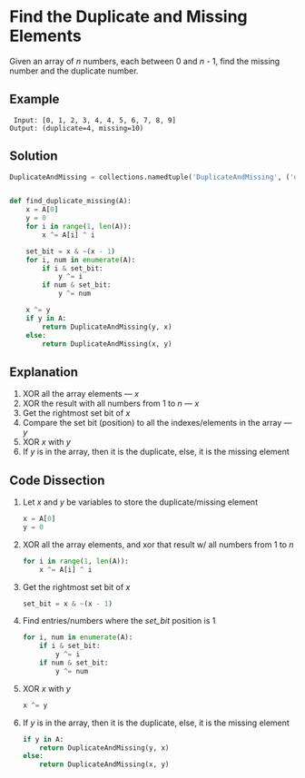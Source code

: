 # Find the Duplicate and Missing Elements
Given an array of _n_ numbers, each between 0 and _n_ - 1, find the missing number and the duplicate number.

## Example
```
 Input: [0, 1, 2, 3, 4, 4, 5, 6, 7, 8, 9]
Output: (duplicate=4, missing=10)
```

## Solution
```python
DuplicateAndMissing = collections.namedtuple('DuplicateAndMissing', ('duplicate', 'missing'))


def find_duplicate_missing(A):
    x = A[0]
    y = 0
    for i in range(1, len(A)):
        x ^= A[i] ^ i

    set_bit = x & ~(x - 1)
    for i, num in enumerate(A):
        if i & set_bit:
            y ^= i
        if num & set_bit:
            y ^= num

    x ^= y
    if y in A:
        return DuplicateAndMissing(y, x)
    else:
        return DuplicateAndMissing(x, y)
```

## Explanation
1. XOR all the array elements &mdash; _x_
2. XOR the result with all numbers from 1 to _n_ &mdash; _x_
3. Get the rightmost set bit of _x_
4. Compare the set bit (position) to all the indexes/elements in the array &mdash; _y_
5. XOR _x_ with _y_
6. If _y_ is in the array, then it is the duplicate, else, it is the missing element

## Code Dissection
1. Let _x_ and _y_ be variables to store the duplicate/missing element
    ```python
    x = A[0]
    y = 0
    ```
2. XOR all the array elements, and xor that result w/ all numbers from 1 to _n_
    ```python
    for i in range(1, len(A)):
        x ^= A[i] ^ i
    ```
3. Get the rightmost set bit of _x_
    ```python
    set_bit = x & ~(x - 1)
    ```
4. Find entries/numbers where the *set_bit* position is 1
    ```python
    for i, num in enumerate(A):
        if i & set_bit:
            y ^= i
        if num & set_bit:
            y ^= num
    ```
5. XOR _x_ with _y_
    ```python
    x ^= y
    ```
6. If _y_ is in the array, then it is the duplicate, else, it is the missing element
    ```python
    if y in A:
        return DuplicateAndMissing(y, x)
    else:
        return DuplicateAndMissing(x, y)
    ```